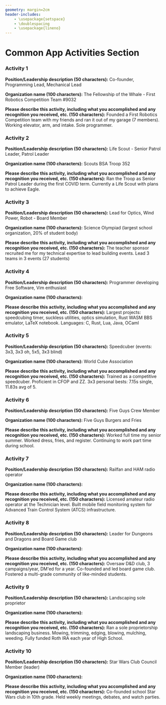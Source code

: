 ```yaml
---
geometry: margin=2cm
header-includes:
    - \usepackage{setspace}
    - \doublespacing
    - \usepackage{lineno}
---
```


# Common App Activities Section

### Activity 1

**Position/Leadership description (50 characters):** Co-founder, Programming Lead, Mechanical Lead

**Organization name (100 characters):** The Fellowship of the Whale - First Robotics Competition Team #9032

**Please describe this activity, including what you accomplished and any
recognition you received, etc. (150 characters):**
Founded a First Robotics Competition team with my friends and ran it out of my
garage (7 members). Working elevator, arm, and intake. Sole programmer.

### Activity 2

**Position/Leadership description (50 characters):** Life Scout - Senior Patrol Leader, Patrol Leader

**Organization name (100 characters):** Scouts BSA Troop 352

**Please describe this activity, including what you accomplished and any
recognition you received, etc. (150 characters):** 
Ran the Troop as Senior Patrol Leader during the first COVID term. Currently a
Life Scout with plans to achieve Eagle.

### Activity 3

**Position/Leadership description (50 characters):** Lead for Optics, Wind Power, Robot - Board Member

**Organization name (100 characters):** Science Olympiad (largest school organization, 20% of student body)

**Please describe this activity, including what you accomplished and any
recognition you received, etc. (150 characters):**
The teacher sponsor recruited me for my technical expertise to lead building events. Lead 3 teams in 3 events (27 students)

### Activity 4

**Position/Leadership description (50 characters):** Programmer developing Free Software, Vim enthusiast

**Organization name (100 characters):**

**Please describe this activity, including what you accomplished and any
recognition you received, etc. (150 characters):** 
Largest projects: speedcubing timer, suckless utilities, optics simulation, Rust WASM
BBS emulator, LaTeX notebook. Languages: C, Rust, Lua, Java, OCaml

### Activity 5

**Position/Leadership description (50 characters):** Speedcuber (events: 3x3, 3x3 oh, 5x5, 3x3 blind)

**Organization name (100 characters):** World Cube Association

**Please describe this activity, including what you accomplished and any
recognition you received, etc. (150 characters):**
Trained as a competitive speedcuber. Proficient in CFOP and ZZ. 3x3 personal
bests: 7.15s single, 11.83s avg of 5.

### Activity 6

**Position/Leadership description (50 characters):** Five Guys Crew Member

**Organization name (100 characters):** Five Guys Burgers and Fries

**Please describe this activity, including what you accomplished and any
recognition you received, etc. (150 characters):**
Worked full time my senior summer. Worked dress, fries, and register.
Continuing to work part time during school.

### Activity 7

**Position/Leadership description (50 characters):** Railfan and HAM radio operator

**Organization name (100 characters):**

**Please describe this activity, including what you accomplished and any
recognition you received, etc. (150 characters):**
Licensed amateur radio operator at the Technician level. Built mobile field
monitoring system for Advanced Train Control System (ATCS) infrastructure.

### Activity 8

**Position/Leadership description (50 characters):** Leader for Dungeons and Dragons and Board Game club

**Organization name (100 characters):**

**Please describe this activity, including what you accomplished and any
recognition you received, etc. (150 characters):**
Oversaw D&D club, 3 campaigns/year, DM'ed for a year. Co-founded and led board
game club. Fostered a multi-grade community of like-minded students.

### Activity 9

**Position/Leadership description (50 characters):** Landscaping sole proprietor

**Organization name (100 characters):**

**Please describe this activity, including what you accomplished and any
recognition you received, etc. (150 characters):**
Ran a sole proprietorship landscaping business. Mowing, trimming, edging,
blowing, mulching, weeding. Fully funded Roth IRA each year of High School.

### Activity 10

**Position/Leadership description (50 characters):** Star Wars Club Council Member (leader)

**Organization name (100 characters):**

**Please describe this activity, including what you accomplished and any
recognition you received, etc. (150 characters):**
Co-founded school Star Wars club in 10th grade. Held weekly meetings, debates,
and watch parties.

